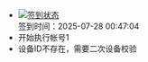 - [![签到状态](https://github.com/li5bo5/Cloud189-Actions/actions/workflows/main.yml/badge.svg?branch=main)](https://github.com/li5bo5/Cloud189-Actions/actions/workflows/main.yml) <br> 签到时间：2025-07-28 00:47:04
- 开始执行帐号1
- 设备ID不存在，需要二次设备校验
